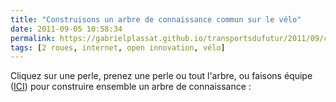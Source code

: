 ```yaml
---
title: "Construisons un arbre de connaissance commun sur le vélo"
date: 2011-09-05 10:58:34
permalink: https://gabrielplassat.github.io/transportsdufutur/2011/09/construisons-un-arbre-de-connaissance-commun-sur-le-velo.html
tags: [2 roues, internet, open innovation, vélo]
---
```


<p>Cliquez sur une perle, prenez une perle ou tout l'arbre, ou faisons équipe (<a href="http://pear.ly/RENj" target="_blank">ICI</a>) pour construire ensemble un arbre de connaissance :</p> <p>        </p>
